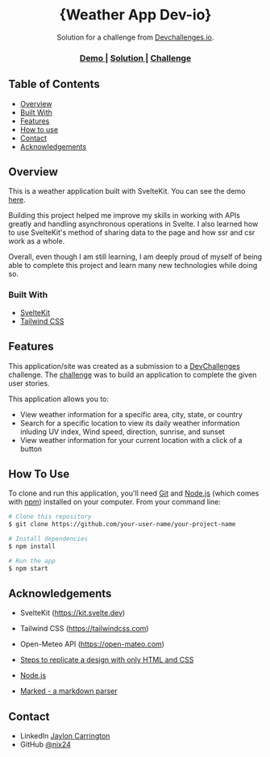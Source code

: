 <!-- Please update value in the {}  -->

<h1 align="center">{Weather App Dev-io}</h1>

<div align="center">
   Solution for a challenge from  <a href="http://devchallenges.io" target="_blank">Devchallenges.io</a>.
</div>

<div align="center">
  <h3>
    <a href="https://weather-app-dev-io.vercel.app/">
      Demo
    </a>
    <span> | </span>
    <a href="https://devchallenges.io/solutions/VvgY2E5Gjx6HnEq2I2ao">
      Solution
    </a>
    <span> | </span>
    <a href="https://devchallenges.io/challenges/mM1UIenRhK808W8qmLWv">
      Challenge
    </a>
  </h3>
</div>

<!-- TABLE OF CONTENTS -->

## Table of Contents

- [Overview](#overview)
- [Built With](#built-with)
- [Features](#features)
- [How to use](#how-to-use)
- [Contact](#contact)
- [Acknowledgements](#acknowledgements)

<!-- OVERVIEW -->

## Overview

This is a weather application built with SvelteKit. You can see the demo [here](https://weather-app-dev-io.vercel.app/).

Building this project helped me improve my skills in working with APIs greatly and handling asynchronous operations in Svelte. I also learned how to use SvelteKit's method of sharing data to the page and how ssr and csr work as a whole.

Overall, even though I am still learning, I am deeply proud of myself of being able to complete this project and learn many new technologies while doing so.

### Built With

<!-- This section should list any major frameworks that you built your project using. Here are a few examples.-->

- [SvelteKit](https://kit.svelte.dev/)
- [Tailwind CSS](https://tailwindcss.com/)

## Features

<!-- List the features of your application or follow the template. Don't share the figma file here :) -->

This application/site was created as a submission to a [DevChallenges](https://devchallenges.io/challenges) challenge. The [challenge](https://devchallenges.io/challenges/mM1UIenRhK808W8qmLWv) was to build an application to complete the given user stories.

This application allows you to:

- View weather information for a specific area, city, state, or country
- Search for a specific location to view its daily weather information inluding UV index, Wind speed, direction, sunrise, and sunset
- View weather information for your current location with a click of a button

## How To Use

<!-- Example: -->

To clone and run this application, you'll need [Git](https://git-scm.com) and [Node.js](https://nodejs.org/en/download/) (which comes with [npm](http://npmjs.com)) installed on your computer. From your command line:

```bash
# Clone this repository
$ git clone https://github.com/your-user-name/your-project-name

# Install dependencies
$ npm install

# Run the app
$ npm start
```

## Acknowledgements

- SvelteKit (https://kit.svelte.dev)
- Tailwind CSS (https://tailwindcss.com)
- Open-Meteo API (https://open-mateo.com)

- [Steps to replicate a design with only HTML and CSS](https://devchallenges-blogs.web.app/how-to-replicate-design/)
- [Node.js](https://nodejs.org/)
- [Marked - a markdown parser](https://github.com/chjj/marked)

## Contact

- LinkedIn [Jaylon Carrington](https://www.linkedin.com/in/jaylon-carrington-07b924211/)
- GitHub [@nix24](https://github.com/nix24)
